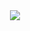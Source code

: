 <div align="center">
  <img src="(https://i.gifer.com/GSm.gif)" width="auto" height="auto"/>
</div>
